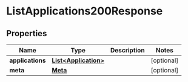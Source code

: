 

# ListApplications200Response



## Properties

| Name | Type | Description | Notes |
|------------ | ------------- | ------------- | -------------|
|**applications** | [**List&lt;Application&gt;**](Application.md) |  |  [optional] |
|**meta** | [**Meta**](Meta.md) |  |  [optional] |



